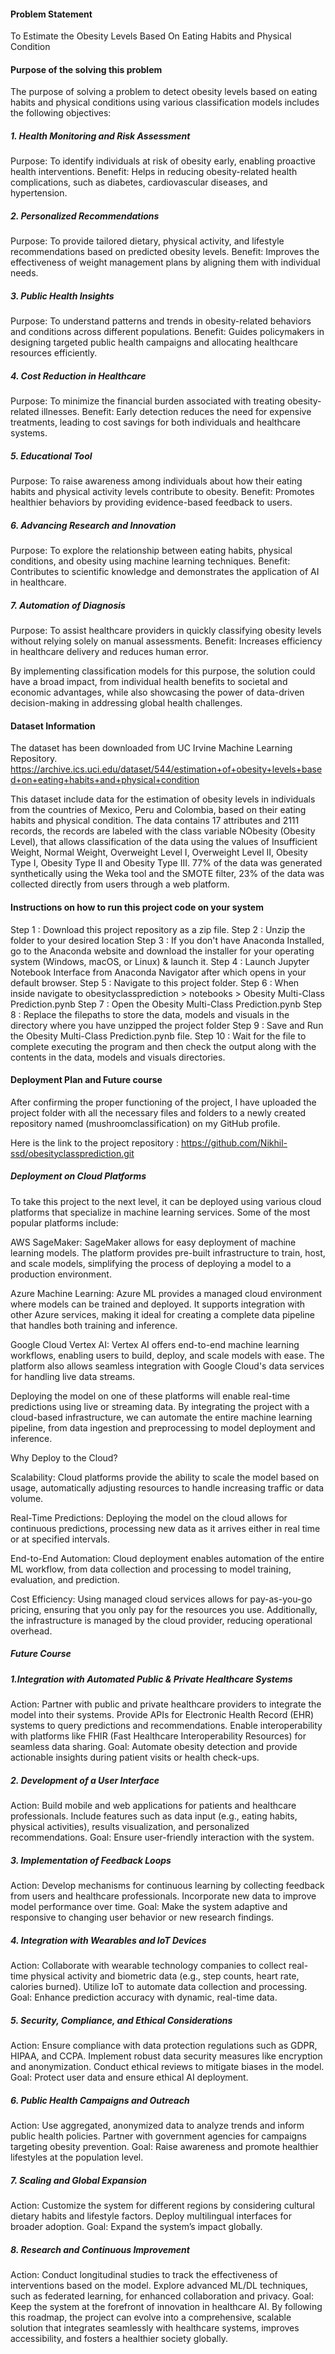 #### Problem Statement
To Estimate the Obesity Levels Based On Eating Habits and Physical Condition

#### Purpose of the solving this problem

The purpose of solving a problem to detect obesity levels based on eating habits and physical conditions using various classification models includes the following objectives:

##### 1. Health Monitoring and Risk Assessment
Purpose: To identify individuals at risk of obesity early, enabling proactive health interventions.
Benefit: Helps in reducing obesity-related health complications, such as diabetes, cardiovascular diseases, and hypertension.

##### 2. Personalized Recommendations
Purpose: To provide tailored dietary, physical activity, and lifestyle recommendations based on predicted obesity levels.
Benefit: Improves the effectiveness of weight management plans by aligning them with individual needs.

##### 3. Public Health Insights
Purpose: To understand patterns and trends in obesity-related behaviors and conditions across different populations.
Benefit: Guides policymakers in designing targeted public health campaigns and allocating healthcare resources efficiently.

##### 4. Cost Reduction in Healthcare
Purpose: To minimize the financial burden associated with treating obesity-related illnesses.
Benefit: Early detection reduces the need for expensive treatments, leading to cost savings for both individuals and healthcare systems.

##### 5. Educational Tool
Purpose: To raise awareness among individuals about how their eating habits and physical activity levels contribute to obesity.
Benefit: Promotes healthier behaviors by providing evidence-based feedback to users.

##### 6. Advancing Research and Innovation
Purpose: To explore the relationship between eating habits, physical conditions, and obesity using machine learning techniques.
Benefit: Contributes to scientific knowledge and demonstrates the application of AI in healthcare.

##### 7. Automation of Diagnosis
Purpose: To assist healthcare providers in quickly classifying obesity levels without relying solely on manual assessments.
Benefit: Increases efficiency in healthcare delivery and reduces human error.

By implementing classification models for this purpose, the solution could have a broad impact, from individual health benefits to societal and economic advantages, while also showcasing the power of data-driven decision-making in addressing global health challenges.

#### Dataset Information

The dataset has been downloaded from UC Irvine Machine Learning Repository. https://archive.ics.uci.edu/dataset/544/estimation+of+obesity+levels+based+on+eating+habits+and+physical+condition

This dataset include data for the estimation of obesity levels in individuals from the countries of Mexico, Peru and Colombia, based on their eating habits and physical condition. The data contains 17 attributes and 2111 records, the records are labeled with the class variable NObesity (Obesity Level), that allows classification of the data using the values of Insufficient Weight, Normal Weight, Overweight Level I, Overweight Level II, Obesity Type I, Obesity Type II and Obesity Type III. 77% of the data was generated synthetically using the Weka tool and the SMOTE filter, 23% of the data was collected directly from users through a web platform.

#### Instructions on how to run this project code on your system

Step 1 : Download this project repository as a zip file.
Step 2 : Unzip the folder to your desired location
Step 3 : If you don't have Anaconda Installed, go to the Anaconda website and download the installer for your operating system (Windows, macOS, or Linux) & launch it.
Step 4 : Launch Jupyter Notebook Interface from Anaconda Navigator after which opens in your default browser.
Step 5 : Navigate to this project folder.
Step 6 : When inside navigate to obesityclassprediction > notebooks > Obesity Multi-Class Prediction.pynb
Step 7 : Open the Obesity Multi-Class Prediction.pynb
Step 8 : Replace the filepaths to store the data, models and visuals in the directory where you have unzipped the project folder
Step 9 : Save and Run the Obesity Multi-Class Prediction.pynb file.
Step 10 : Wait for the file to complete executing the program and then check the output along with the contents in the data, models and visuals directories.

#### Deployment Plan and Future course

After confirming the proper functioning of the project, I have uploaded the project folder with all the necessary files and folders to a newly created repository named (mushroomclassification) on my GitHub profile. 

Here is the link to the project repository : https://github.com/Nikhil-ssd/obesityclassprediction.git

##### Deployment on Cloud Platforms

To take this project to the next level, it can be deployed using various cloud platforms that specialize in machine learning services. Some of the most popular platforms include:

AWS SageMaker: SageMaker allows for easy deployment of machine learning models. The platform provides pre-built infrastructure to train, host, and scale models, simplifying the process of deploying a model to a production environment.

Azure Machine Learning: Azure ML provides a managed cloud environment where models can be trained and deployed. It supports integration with other Azure services, making it ideal for creating a complete data pipeline that handles both training and inference.

Google Cloud Vertex AI: Vertex AI offers end-to-end machine learning workflows, enabling users to build, deploy, and scale models with ease. The platform also allows seamless integration with Google Cloud's data services for handling live data streams.

Deploying the model on one of these platforms will enable real-time predictions using live or streaming data. By integrating the project with a cloud-based infrastructure, we can automate the entire machine learning pipeline, from data ingestion and preprocessing to model deployment and inference.

Why Deploy to the Cloud?

Scalability: Cloud platforms provide the ability to scale the model based on usage, automatically adjusting resources to handle increasing traffic or data volume.

Real-Time Predictions: Deploying the model on the cloud allows for continuous predictions, processing new data as it arrives either in real time or at specified intervals.

End-to-End Automation: Cloud deployment enables automation of the entire ML workflow, from data collection and processing to model training, evaluation, and prediction.

Cost Efficiency: Using managed cloud services allows for pay-as-you-go pricing, ensuring that you only pay for the resources you use. Additionally, the infrastructure is managed by the cloud provider, reducing operational overhead.

##### Future Course

##### 1.Integration with Automated Public & Private Healthcare Systems
Action:
Partner with public and private healthcare providers to integrate the model into their systems.
Provide APIs for Electronic Health Record (EHR) systems to query predictions and recommendations.
Enable interoperability with platforms like FHIR (Fast Healthcare Interoperability Resources) for seamless data sharing.
Goal: Automate obesity detection and provide actionable insights during patient visits or health check-ups.

##### 2. Development of a User Interface
Action:
Build mobile and web applications for patients and healthcare professionals.
Include features such as data input (e.g., eating habits, physical activities), results visualization, and personalized recommendations.
Goal: Ensure user-friendly interaction with the system.

##### 3. Implementation of Feedback Loops
Action:
Develop mechanisms for continuous learning by collecting feedback from users and healthcare professionals.
Incorporate new data to improve model performance over time.
Goal: Make the system adaptive and responsive to changing user behavior or new research findings.

##### 4. Integration with Wearables and IoT Devices
Action:
Collaborate with wearable technology companies to collect real-time physical activity and biometric data (e.g., step counts, heart rate, calories burned).
Utilize IoT to automate data collection and processing.
Goal: Enhance prediction accuracy with dynamic, real-time data.

##### 5. Security, Compliance, and Ethical Considerations
Action:
Ensure compliance with data protection regulations such as GDPR, HIPAA, and CCPA.
Implement robust data security measures like encryption and anonymization.
Conduct ethical reviews to mitigate biases in the model.
Goal: Protect user data and ensure ethical AI deployment.

##### 6. Public Health Campaigns and Outreach
Action:
Use aggregated, anonymized data to analyze trends and inform public health policies.
Partner with government agencies for campaigns targeting obesity prevention.
Goal: Raise awareness and promote healthier lifestyles at the population level.

##### 7. Scaling and Global Expansion
Action:
Customize the system for different regions by considering cultural dietary habits and lifestyle factors.
Deploy multilingual interfaces for broader adoption.
Goal: Expand the system’s impact globally.

##### 8. Research and Continuous Improvement
Action:
Conduct longitudinal studies to track the effectiveness of interventions based on the model.
Explore advanced ML/DL techniques, such as federated learning, for enhanced collaboration and privacy.
Goal: Keep the system at the forefront of innovation in healthcare AI.
By following this roadmap, the project can evolve into a comprehensive, scalable solution that integrates seamlessly with healthcare systems, improves accessibility, and fosters a healthier society globally.








